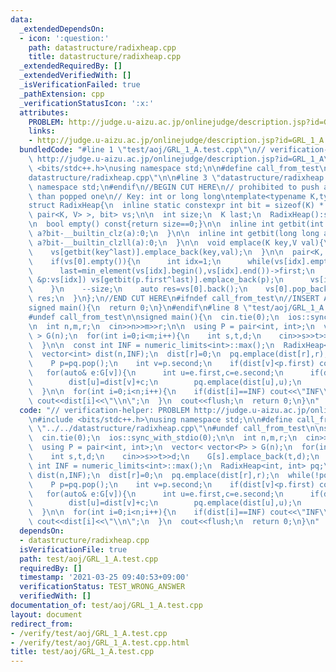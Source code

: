 ```yaml
---
data:
  _extendedDependsOn:
  - icon: ':question:'
    path: datastructure/radixheap.cpp
    title: datastructure/radixheap.cpp
  _extendedRequiredBy: []
  _extendedVerifiedWith: []
  _isVerificationFailed: true
  _pathExtension: cpp
  _verificationStatusIcon: ':x:'
  attributes:
    PROBLEM: http://judge.u-aizu.ac.jp/onlinejudge/description.jsp?id=GRL_1_A
    links:
    - http://judge.u-aizu.ac.jp/onlinejudge/description.jsp?id=GRL_1_A
  bundledCode: "#line 1 \"test/aoj/GRL_1_A.test.cpp\"\n// verification-helper: PROBLEM\
    \ http://judge.u-aizu.ac.jp/onlinejudge/description.jsp?id=GRL_1_A\n\n#include\
    \ <bits/stdc++.h>\nusing namespace std;\n\n#define call_from_test\n#line 1 \"\
    datastructure/radixheap.cpp\"\n\n#line 3 \"datastructure/radixheap.cpp\"\nusing\
    \ namespace std;\n#endif\n//BEGIN CUT HERE\n// prohibited to push an element less\
    \ than popped one\n// Key: int or long long\ntemplate<typename K,typename V>\n\
    struct RadixHeap{\n  inline static constexpr int bit = sizeof(K) * 8;\n  array<vector<\
    \ pair<K, V> >, bit> vs;\n\n  int size;\n  K last;\n  RadixHeap():size(0),last(0){}\n\
    \n  bool empty() const{return size==0;}\n\n  inline int getbit(int a){\n    return\
    \ a?bit-__builtin_clz(a):0;\n  }\n\n  inline int getbit(long long a){\n    return\
    \ a?bit-__builtin_clzll(a):0;\n  }\n\n  void emplace(K key,V val){\n    size++;\n\
    \    vs[getbit(key^last)].emplace_back(key,val);\n  }\n\n  pair<K, V> pop(){\n\
    \    if(vs[0].empty()){\n      int idx=1;\n      while(vs[idx].empty()) idx++;\n\
    \      last=min_element(vs[idx].begin(),vs[idx].end())->first;\n      for(auto\
    \ &p:vs[idx]) vs[getbit(p.first^last)].emplace_back(p);\n      vs[idx].clear();\n\
    \    }\n    --size;\n    auto res=vs[0].back();\n    vs[0].pop_back();\n    return\
    \ res;\n  }\n};\n//END CUT HERE\n#ifndef call_from_test\n//INSERT ABOVE HERE\n\
    signed main(){\n  return 0;\n}\n#endif\n#line 8 \"test/aoj/GRL_1_A.test.cpp\"\n\
    #undef call_from_test\n\nsigned main(){\n  cin.tie(0);\n  ios::sync_with_stdio(0);\n\
    \n  int n,m,r;\n  cin>>n>>m>>r;\n\n  using P = pair<int, int>;\n  vector< vector<P>\
    \ > G(n);\n  for(int i=0;i<m;i++){\n    int s,t,d;\n    cin>>s>>t>>d;\n    G[s].emplace_back(t,d);\n\
    \  }\n\n  const int INF = numeric_limits<int>::max();\n  RadixHeap<int, int> pq;\n\
    \  vector<int> dist(n,INF);\n  dist[r]=0;\n  pq.emplace(dist[r],r);\n  while(!pq.empty()){\n\
    \    P p=pq.pop();\n    int v=p.second;\n    if(dist[v]<p.first) continue;\n \
    \   for(auto& e:G[v]){\n      int u=e.first,c=e.second;\n      if(dist[u]>dist[v]+c){\n\
    \        dist[u]=dist[v]+c;\n        pq.emplace(dist[u],u);\n      }\n    }\n\
    \  }\n\n  for(int i=0;i<n;i++){\n    if(dist[i]==INF) cout<<\"INF\\n\";\n    else\
    \ cout<<dist[i]<<\"\\n\";\n  }\n  cout<<flush;\n  return 0;\n}\n"
  code: "// verification-helper: PROBLEM http://judge.u-aizu.ac.jp/onlinejudge/description.jsp?id=GRL_1_A\n\
    \n#include <bits/stdc++.h>\nusing namespace std;\n\n#define call_from_test\n#include\
    \ \"../../datastructure/radixheap.cpp\"\n#undef call_from_test\n\nsigned main(){\n\
    \  cin.tie(0);\n  ios::sync_with_stdio(0);\n\n  int n,m,r;\n  cin>>n>>m>>r;\n\n\
    \  using P = pair<int, int>;\n  vector< vector<P> > G(n);\n  for(int i=0;i<m;i++){\n\
    \    int s,t,d;\n    cin>>s>>t>>d;\n    G[s].emplace_back(t,d);\n  }\n\n  const\
    \ int INF = numeric_limits<int>::max();\n  RadixHeap<int, int> pq;\n  vector<int>\
    \ dist(n,INF);\n  dist[r]=0;\n  pq.emplace(dist[r],r);\n  while(!pq.empty()){\n\
    \    P p=pq.pop();\n    int v=p.second;\n    if(dist[v]<p.first) continue;\n \
    \   for(auto& e:G[v]){\n      int u=e.first,c=e.second;\n      if(dist[u]>dist[v]+c){\n\
    \        dist[u]=dist[v]+c;\n        pq.emplace(dist[u],u);\n      }\n    }\n\
    \  }\n\n  for(int i=0;i<n;i++){\n    if(dist[i]==INF) cout<<\"INF\\n\";\n    else\
    \ cout<<dist[i]<<\"\\n\";\n  }\n  cout<<flush;\n  return 0;\n}\n"
  dependsOn:
  - datastructure/radixheap.cpp
  isVerificationFile: true
  path: test/aoj/GRL_1_A.test.cpp
  requiredBy: []
  timestamp: '2021-03-25 09:40:53+09:00'
  verificationStatus: TEST_WRONG_ANSWER
  verifiedWith: []
documentation_of: test/aoj/GRL_1_A.test.cpp
layout: document
redirect_from:
- /verify/test/aoj/GRL_1_A.test.cpp
- /verify/test/aoj/GRL_1_A.test.cpp.html
title: test/aoj/GRL_1_A.test.cpp
---
```

